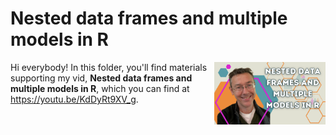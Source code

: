 # Nested data frames and multiple models in R
[<img src="nested thumb new.png" align="right" height="100" />](<https://youtu.be/KdDyRt9XV_g>)

Hi everybody! In this folder, you'll find materials supporting my vid, **Nested data frames and multiple models in R**, which you can find at <https://youtu.be/KdDyRt9XV_g>. 